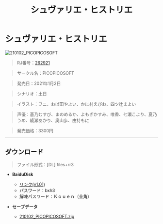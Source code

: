 ﻿---
layout: mypost
title: シュヴァリエ・ヒストリエ
categories: [PICOPICOSOFT]
---

# シュヴァリエ・ヒストリエ

![210102_PICOPICOSOFT](210102_PICOPICOSOFT.webp)

> RJ番号：<a href="https://www.dlsite.com/maniax/RJ262921/" target="_blank">262921</a>

> サークル名：PICOPICOSOFT

> 発売日：2021年1月2日

> シナリオ：土日

> イラスト：フニ、おば田やよい、かに村えびお、四ツ辻まよい

> 声優：蒼乃むすび、まのめるか、よもぎかすみ、唯香、七瀬こより、夏乃うめ、綾瀬あかり、奥山歩、由持もに

> 発売価格：3300円

---
## ダウンロード
> ファイル形式：[DL] files+rr3

  - **BaiduDisk**

    - [リンク(v1.01)](https://pan.baidu.com/s/1mx1Y4QTHnUI53m6UsQFLjw)
    - パスワード：bxh3
    - 解凍パスワード：Ｋｏｕｅｎ（全角）
  - **セーブデータ**

    - [210102_PICOPICOSOFT.zip](210102_PICOPICOSOFT.zip)
